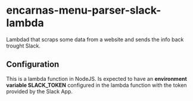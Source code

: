 # encarnas-menu-parser-slack-lambda

Lambdad that scraps some data from a website and sends the info back trought Slack.

## Configuration

This is a lambda function in NodeJS. Is expected to have an **environment variable SLACK_TOKEN** 
configured in the lambda function with the token provided by the Slack App.
